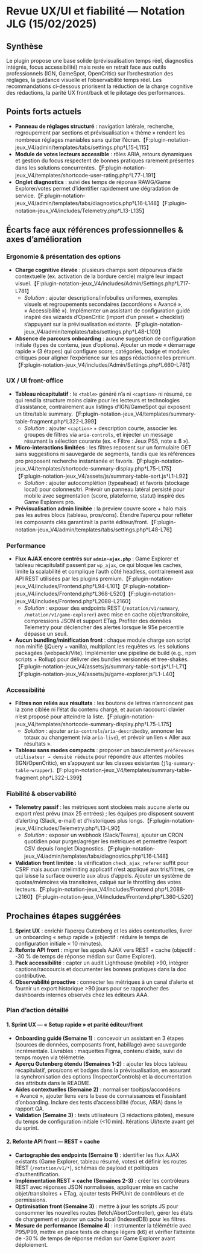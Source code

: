 # Revue UX/UI et fiabilité — Notation JLG (15/02/2025)

## Synthèse
Le plugin propose une base solide (prévisualisation temps réel, diagnostics intégrés, focus accessibilité) mais reste en retrait face aux outils professionnels (IGN, GameSpot, OpenCritic) sur l’orchestration des réglages, la guidance visuelle et l’observabilité temps réel. Les recommandations ci-dessous priorisent la réduction de la charge cognitive des rédactions, la parité UX front/back et le pilotage des performances.

## Points forts actuels
- **Panneau de réglages structuré** : navigation latérale, recherche, regroupement par sections et prévisualisation « thème » rendent les nombreux réglages maniables sans quitter l’écran.【F:plugin-notation-jeux_V4/admin/templates/tabs/settings.php†L15-L115】
- **Module de votes lecteurs accessible** : rôles ARIA, retours dynamiques et gestion du focus respectent de bonnes pratiques rarement présentes dans les solutions concurrentes.【F:plugin-notation-jeux_V4/templates/shortcode-user-rating.php†L77-L191】
- **Onglet diagnostics** : suivi des temps de réponse RAWG/Game Explorer/votes permet d’identifier rapidement une dégradation de service.【F:plugin-notation-jeux_V4/admin/templates/tabs/diagnostics.php†L16-L148】【F:plugin-notation-jeux_V4/includes/Telemetry.php†L13-L135】

## Écarts face aux références professionnelles & axes d’amélioration
### Ergonomie & présentation des options
- **Charge cognitive élevée** : plusieurs champs sont dépourvus d’aide contextuelle (ex. activation de la bordure cercle) malgré leur impact visuel.【F:plugin-notation-jeux_V4/includes/Admin/Settings.php†L717-L781】
  - *Solution* : ajouter descriptions/infobulles uniformes, exemples visuels et regroupements secondaires (accordéons « Avancé », « Accessibilité »). Implémenter un assistant de configuration guidé inspiré des wizards d’OpenCritic (import d’un preset + checklist) s’appuyant sur la prévisualisation existante.【F:plugin-notation-jeux_V4/admin/templates/tabs/settings.php†L48-L109】
- **Absence de parcours onboarding** : aucune suggestion de configuration initiale (types de contenu, jeux d’options). Ajouter un mode « démarrage rapide » (3 étapes) qui configure score, catégories, badge et modules critiques pour aligner l’expérience sur les apps rédactionnelles premium.【F:plugin-notation-jeux_V4/includes/Admin/Settings.php†L660-L781】

### UX / UI front-office
- **Tableau récapitulatif** : le `<table>` généré n’a ni `<caption>` ni résumé, ce qui rend la structure moins claire pour les lecteurs et technologies d’assistance, contrairement aux listings d’IGN/GameSpot qui exposent un titre/table summary.【F:plugin-notation-jeux_V4/templates/summary-table-fragment.php†L322-L399】
  - *Solution* : ajouter `<caption>` + description courte, associer les groupes de filtres via `aria-controls`, et injecter un message résumant la sélection courante (ex. « Filtre : Jeux PS5, note ≥ 8 »).
- **Micro-interactions limitées** : les filtres reposent sur un formulaire GET sans suggestions ni sauvegarde de segments, tandis que les références pro proposent recherche instantanée et favoris.【F:plugin-notation-jeux_V4/templates/shortcode-summary-display.php†L75-L175】【F:plugin-notation-jeux_V4/assets/js/summary-table-sort.js†L1-L92】
  - *Solution* : ajouter autocomplétion (typeahead) et favoris (stockage local) pour colonnes/tri. Prévoir un panneau latéral persisté pour mobile avec segmentation (score, plateforme, statut) inspiré des Game Explorers pro.
- **Prévisualisation admin limitée** : la preview couvre score + halo mais pas les autres blocs (tableau, pros/cons). Étendre l’aperçu pour refléter les composants clés garantirait la parité éditeur/front.【F:plugin-notation-jeux_V4/admin/templates/tabs/settings.php†L48-L76】

### Performance
- **Flux AJAX encore centrés sur `admin-ajax.php`** : Game Explorer et tableau récapitulatif passent par `wp_ajax`, ce qui bloque les caches, limite la scalabilité et complique l’auth côté headless, contrairement aux API REST utilisées par les plugins premium.【F:plugin-notation-jeux_V4/includes/Frontend.php†L94-L101】【F:plugin-notation-jeux_V4/includes/Frontend.php†L368-L520】【F:plugin-notation-jeux_V4/includes/Frontend.php†L2088-L2160】
  - *Solution* : exposer des endpoints REST (`/notation/v1/summary`, `/notation/v1/game-explorer`) avec mise en cache objet/transitoire, compressions JSON et support ETag. Profiter des données Telemetry pour déclencher des alertes lorsque le 95e percentile dépasse un seuil.
- **Aucun bundling/minification front** : chaque module charge son script non minifié (jQuery + vanilla), multipliant les requêtes vs. les solutions packagées (webpack/Vite). Implémenter une pipeline de build (e.g., npm scripts + Rollup) pour délivrer des bundles versionnés et tree-shakés.【F:plugin-notation-jeux_V4/assets/js/summary-table-sort.js†L1-L71】【F:plugin-notation-jeux_V4/assets/js/game-explorer.js†L1-L40】

### Accessibilité
- **Filtres non reliés aux résultats** : les boutons de lettres n’annoncent pas la zone ciblée ni l’état du contenu chargé, et aucun raccourci clavier n’est proposé pour atteindre la liste.【F:plugin-notation-jeux_V4/templates/shortcode-summary-display.php†L75-L175】
  - *Solution* : ajouter `aria-controls`/`aria-describedby`, annoncer les totaux au changement (via `aria-live`), et prévoir un lien « Aller aux résultats ».
- **Tableau sans modes compacts** : proposer un basculement `préférences utilisateur → densité réduite` pour répondre aux attentes mobiles (IGN/OpenCritic), en s’appuyant sur les classes existantes (`jlg-summary-table-wrapper`).【F:plugin-notation-jeux_V4/templates/summary-table-fragment.php†L322-L399】

### Fiabilité & observabilité
- **Telemetry passif** : les métriques sont stockées mais aucune alerte ou export n’est prévu (max 25 entrées) ; les équipes pro disposent souvent d’alerting (Slack, e-mail) et d’historiques plus longs.【F:plugin-notation-jeux_V4/includes/Telemetry.php†L13-L90】
  - *Solution* : exposer un webhook (Slack/Teams), ajouter un CRON quotidien pour purger/agréger les métriques et permettre l’export CSV depuis l’onglet Diagnostics.【F:plugin-notation-jeux_V4/admin/templates/tabs/diagnostics.php†L16-L148】
- **Validation front limitée** : la vérification `check_ajax_referer` suffit pour CSRF mais aucun ratelimiting applicatif n’est appliqué aux tris/filtres, ce qui laisse la surface ouverte aux abus d’appels. Ajouter un système de quotas/mémoires via transitoires, calqué sur le throttling des votes lecteurs.【F:plugin-notation-jeux_V4/includes/Frontend.php†L2088-L2160】【F:plugin-notation-jeux_V4/includes/Frontend.php†L360-L520】

## Prochaines étapes suggérées
1. **Sprint UX** : enrichir l’aperçu Gutenberg et les aides contextuelles, livrer un onboarding « setup rapide » (objectif : réduire le temps de configuration initiale < 10 minutes).
2. **Refonte API front** : migrer les appels AJAX vers REST + cache (objectif : -30 % de temps de réponse médian sur Game Explorer).
3. **Pack accessibilité** : capter un audit Lighthouse (mobile) >90, intégrer captions/raccourcis et documenter les bonnes pratiques dans la doc contributive.
4. **Observabilité proactive** : connecter les métriques à un canal d’alerte et fournir un export historique >90 jours pour se rapprocher des dashboards internes observés chez les éditeurs AAA.

### Plan d’action détaillé

#### 1. Sprint UX — « Setup rapide » et parité éditeur/front
- **Onboarding guidé (Semaine 1)** : concevoir un assistant en 3 étapes (sources de données, composants front, habillage) avec sauvegarde incrémentale. Livrables : maquettes Figma, contenu d’aide, suivi de temps moyen via télémetrie.
- **Aperçu Gutenberg étendu (Semaines 1-2)** : ajouter les blocs tableau récapitulatif, pros/cons et badges dans la prévisualisation, en assurant la synchronisation des options (InspectorControls) et la documentation des attributs dans le README.
- **Aides contextuelles (Semaine 2)** : normaliser tooltips/accordéons « Avancé », ajouter liens vers la base de connaissances et l’assistant d’onboarding. Inclure des tests d’accessibilité (focus, ARIA) dans le rapport QA.
- **Validation (Semaine 3)** : tests utilisateurs (3 rédactions pilotes), mesure du temps de configuration initiale (<10 min). Itérations UI/texte avant gel du sprint.

#### 2. Refonte API front — REST + cache
- **Cartographie des endpoints (Semaine 1)** : identifier les flux AJAX existants (Game Explorer, tableau résumé, votes) et définir les routes REST (`/notation/v1/*`), schémas de payload et politiques d’authentification.
- **Implémentation REST + cache (Semaines 2-3)** : créer les contrôleurs REST avec réponses JSON normalisées, appliquer mise en cache objet/transitoires + ETag, ajouter tests PHPUnit de contrôleurs et de permissions.
- **Optimisation front (Semaine 3)** : mettre à jour les scripts JS pour consommer les nouvelles routes (fetch/AbortController), gérer les états de chargement et ajouter un cache local (IndexedDB) pour les filtres.
- **Mesure de performance (Semaine 4)** : instrumenter la télémétrie avec P95/P99, mettre en place tests de charge légers (k6) et vérifier l’atteinte de -30 % de temps de réponse médian sur Game Explorer avant déploiement.
